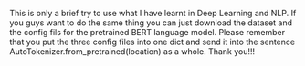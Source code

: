 This is only a brief try to use what I have learnt in Deep Learning and NLP. 
If you guys want to do the same thing you can just download the dataset and the config fils for the pretrained BERT language model.
Please remember that you put the three config files into one dict and send it into the sentence AutoTokenizer.from_pretrained(location) as a whole.
Thank you!!!
